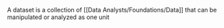 A dataset is a collection of [[Data Analysts/Foundations/Data]] that can be manipulated or analyzed as one unit